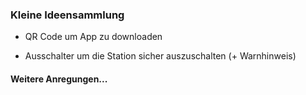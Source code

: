 ### Kleine Ideensammlung

* QR Code um App zu downloaden

* Ausschalter um die Station sicher auszuschalten (+ Warnhinweis)


#### Weitere Anregungen...
